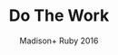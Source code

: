 ---
title: Do The Work
subtitle: Madison+ Ruby 2016
layout: default
modal-id: 0
img: do_the_work.png
thumbnail: do_the_work_thumbnail.png
alt: Do The Work
project-date: 2016
talk_url: http://confreaks.tv/videos/madison+ruby2016-do-the-work 
deck_url: https://speakerdeck.com/wndxlori/do-the-work-madison-ruby-the-epilogue
category: Ruby on Rails
description: |
  Have you ever run into that problem you are trying to solve, that is tangential to your core business? It’s easy to run off, look for a gem, and use it.
  What is harder is when that gem … isn’t quite right. Maybe you should look for an alternative. Maybe you should fix the gem. Or if your problem is different enough, you can fork the gem.
  Or maybe you should just stop wasting so much time looking for the “easy” solution, and just DO THE WORK.
---